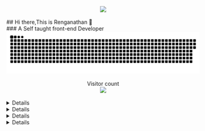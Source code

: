 <p align="center">
<img src="https://media.tenor.com/GfSX-u7VGM4AAAAC/coding.gif">
</p>
## Hi there,This is Renganathan 👋 <br>
### A Self taught front-end Developer
<a href=#><img src="contribution.svg"></a>
<p align="center"> 
  Visitor count<br>
  <img src="https://profile-counter.glitch.me/Raghurengu/count.svg" />
</p>

<details>

  <p>&nbsp;<img align="center" src="https://github-readme-stats.vishnuramv.vercel.app/api?username=raghurengu&show_icons=true" alt="raghurengu" /></p>
</details>

<details>
  <p><img align="center" src="https://github-readme-stats.vercel.app/api/top-langs/?username=raghurengu&layout=compact&hide=html" alt="raghurengu" /></p>
</details>

<details>

    <p align="left"> <a href="https://github.com/ryo-ma/github-profile-trophy"><img src="https://github-profile-trophy.vercel.app/?username=raghurengu" alt="raghurengu" /></a> </p>
</details>
<details>

    <p><img align="center" src="https://github-readme-streak-stats.herokuapp.com/?user=raghurengu&" alt="raghurengu" /></p>
</details>

